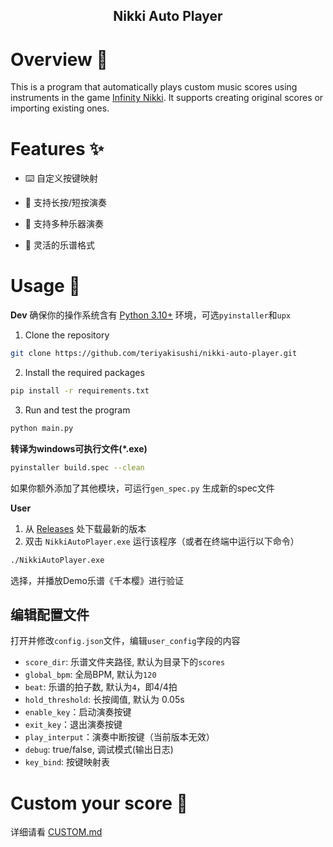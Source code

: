 <h2 align="center">Nikki Auto Player</h2>

# Overview 🌟
This is a program that automatically plays custom music scores using instruments in the game [Infinity Nikki](https://infinitynikki.nuanpaper.com/home). It supports creating original scores or importing existing ones.
# Features ✨
- ⌨️ 自定义按键映射

- 🔄 支持长按/短按演奏

- 🎸 支持多种乐器演奏

- 📝 灵活的乐谱格式

# Usage 🚀

**Dev**
确保你的操作系统含有 [Python 3.10+](https://www.python.org/downloads/) 环境，可选`pyinstaller`和`upx`
1. Clone the repository
```bash
git clone https://github.com/teriyakisushi/nikki-auto-player.git
```
2. Install the required packages
```bash
pip install -r requirements.txt
```
3. Run and test the program
```bash
python main.py
```

**转译为windows可执行文件(*.exe)**
```bash
pyinstaller build.spec --clean
```
如果你额外添加了其他模块，可运行`gen_spec.py` 生成新的spec文件


**User**
1. 从 [Releases](https://github.com/teriyakisushi/nikki-auto-player/releases) 处下载最新的版本
2. 双击 `NikkiAutoPlayer.exe` 运行该程序（或者在终端中运行以下命令）
```bash
./NikkiAutoPlayer.exe
```

选择，并播放Demo乐谱《千本樱》进行验证

## 编辑配置文件

打开并修改`config.json`文件，编辑`user_config`字段的内容

- `score_dir`: 乐谱文件夹路径, 默认为目录下的`scores`
- `global_bpm`: 全局BPM, 默认为`120`
- `beat`: 乐谱的拍子数, 默认为`4`，即4/4拍
- `hold_threshold`: 长按阈值, 默认为 0.05s
- `enable_key`：启动演奏按键
- `exit_key`：退出演奏按键
- `play_interput`：演奏中断按键（当前版本无效）
- `debug`: true/false, 调试模式(输出日志)
- `key_bind`: 按键映射表


# Custom your score 🎵

详细请看 [CUSTOM.md](CUSTOM.md)

